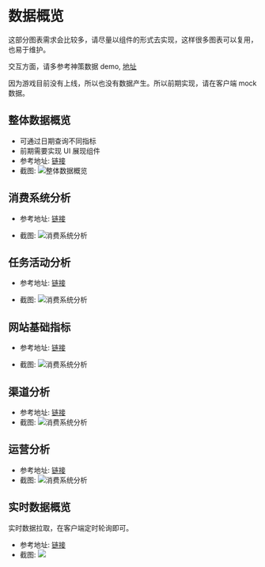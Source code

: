 # 数据概览

这部分图表需求会比较多，请尽量以组件的形式去实现，这样很多图表可以复用，也易于维护。

交互方面，请多参考神策数据 demo, [地址](https://www.sensorsdata.cn/demo/demo.html)

因为游戏目前没有上线，所以也没有数据产生。所以前期实现，请在客户端 mock 数据。

## 整体数据概览

* 可通过日期查询不同指标
* 前期需要实现 UI 展现组件
* 参考地址: [链接](https://gamedemo.cloud.sensorsdata.cn/dashboard/?project=default&oauth_type=oauth&code=sITMIl_bGyNlUZT1ZXb-qRK3JbfaWtP4oYTOb0t4U1398dRlf_oRKrJ8XsYzN7mrOdc8KXuOSc-fYyuM8maHdkWE_HZo-2Ec6eHOat1Q7e4&status=#dashid=1)
* 截图: ![整体数据概览](img/dashboard1.png)

## 消费系统分析

* 参考地址: [链接](https://gamedemo.cloud.sensorsdata.cn/dashboard/?project=default&oauth_type=oauth&code=sITMIl_bGyNlUZT1ZXb-qRK3JbfaWtP4oYTOb0t4U1398dRlf_oRKrJ8XsYzN7mrOdc8KXuOSc-fYyuM8maHdkWE_HZo-2Ec6eHOat1Q7e4&status=#dashid=2)

* 截图: ![消费系统分析](img/dashboard2.png)

## 任务活动分析

* 参考地址: [链接](https://gamedemo.cloud.sensorsdata.cn/dashboard/?project=default&oauth_type=oauth&code=sITMIl_bGyNlUZT1ZXb-qRK3JbfaWtP4oYTOb0t4U1398dRlf_oRKrJ8XsYzN7mrOdc8KXuOSc-fYyuM8maHdkWE_HZo-2Ec6eHOat1Q7e4&status=#dashid=4)

* 截图: ![消费系统分析](img/dashboard3.png)

## 网站基础指标

* 参考地址: [链接](https://ebizdemo.cloud.sensorsdata.cn/dashboard/?project=default#dashid=3)

* 截图: ![消费系统分析](img/dashboard4.png)

## 渠道分析

* 参考地址: [链接](https://financedemo.cloud.sensorsdata.cn/dashboard/?project=default&oauth_type=oauth&code=sITMIl_bGyNlUZT1ZXb-qRK3JbfaWtP4oYTOb0t4U1398dRlf_oRKrJ8XsYzN7mr2WkYS2geek_MX_4GciZ73mWllQl6_i15auIhZTD9Ifc&status=#dashid=11)
* 截图: ![消费系统分析](img/dashboard5.png)

## 运营分析

* 参考地址: [链接](https://financedemo.cloud.sensorsdata.cn/dashboard/?project=default&oauth_type=oauth&code=sITMIl_bGyNlUZT1ZXb-qRK3JbfaWtP4oYTOb0t4U1398dRlf_oRKrJ8XsYzN7mr2WkYS2geek_MX_4GciZ73mWllQl6_i15auIhZTD9Ifc&status=#dashid=12)
* 截图: ![消费系统分析](img/dashboard6.png)

## 实时数据概览

实时数据拉取，在客户端定时轮询即可。

* 参考地址: [链接](http://mta.qq.com/mta/overview/ctr_single_app?app_id=1&event_id=Buy)
* 截图: ![](img/dashboard7.png)
